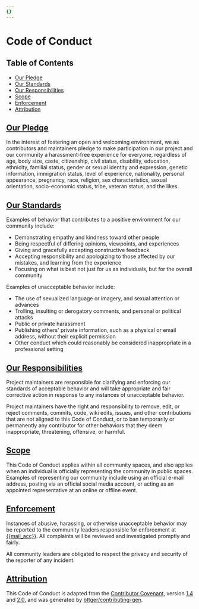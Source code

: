 ```yaml
---
{}
---
```


# Code of Conduct


<div class="toc"><h2 id="toc"><b><a href="#toc">Table of Contents</a></b></h2>
<ul><li><a href="#our-pledge">Our Pledge</a></li><li><a href="#our-standards">Our Standards</a></li><li><a href="#our-responsibilities">Our Responsibilities</a></li><li><a href="#scope">Scope</a></li><li><a href="#enforcement">Enforcement</a></li><li><a href="#attribution">Attribution</a></li></ul></div>

<h2 id="our-pledge"><b><a href="#our-pledge">Our Pledge</a></b></h2>

In the interest of fostering an open and welcoming environment, we as
contributors and maintainers pledge to make participation in our project and
our community a harassment-free experience for everyone, regardless of age, body size, caste, citizenship, civil status, disability, education, ethnicity, familial status, gender or sexual identity and expression, genetic information, immigration status, level of experience, nationality, personal appearance, pregnancy, race, religion, sex characteristics, sexual orientation, socio-economic status, tribe, veteran status, and the likes.

<h2 id="our-standards"><b><a href="#our-standards">Our Standards</a></b></h2>

Examples of behavior that contributes to a positive environment for our
community include:

* Demonstrating empathy and kindness toward other people
* Being respectful of differing opinions, viewpoints, and experiences
* Giving and gracefully accepting constructive feedback
* Accepting responsibility and apologizing to those affected by our mistakes,
and learning from the experience
* Focusing on what is best not just for us as individuals, but for the
overall community

Examples of unacceptable behavior include:

* The use of sexualized language or imagery, and sexual attention or
advances
* Trolling, insulting or derogatory comments, and personal or political attacks
* Public or private harassment
* Publishing others' private information, such as a physical or email
address, without their explicit permission
* Other conduct which could reasonably be considered inappropriate in a
professional setting

<h2 id="our-responsibilities"><b><a href="#our-responsibilities">Our Responsibilities</a></b></h2>

Project maintainers are responsible for clarifying and enforcing our standards of
acceptable behavior and will take appropriate and fair corrective action in
response to any instances of unacceptable behavior.

Project maintainers have the right and responsibility to remove, edit, or reject
comments, commits, code, wiki edits, issues, and other contributions that are
not aligned to this Code of Conduct, or to ban
temporarily or permanently any contributor for other behaviors that they deem
inappropriate, threatening, offensive, or harmful.

<h2 id="scope"><b><a href="#scope">Scope</a></b></h2>

This Code of Conduct applies within all community spaces, and also applies when
an individual is officially representing the community in public spaces.
Examples of representing our community include using an official e-mail address,
posting via an official social media account, or acting as an appointed
representative at an online or offline event.

<h2 id="enforcement"><b><a href="#enforcement">Enforcement</a></b></h2>

Instances of abusive, harassing, or otherwise unacceptable behavior may be
reported to the community leaders responsible for enforcement at [{{mail_acc}}]({{mail_link}}).
All complaints will be reviewed and investigated promptly and fairly.

All community leaders are obligated to respect the privacy and security of the
reporter of any incident.

<h2 id="attribution"><b><a href="#attribution">Attribution</a></b></h2>

This Code of Conduct is adapted from the [Contributor Covenant](https://contributor-covenant.org/), version
[1.4](https://www.contributor-covenant.org/version/1/4/code-of-conduct/code_of_conduct.md) and
[2.0](https://www.contributor-covenant.org/version/2/0/code_of_conduct/code_of_conduct.md),
and was generated by [bttger/contributing-gen](https://github.com/bttger/contributing-gen).